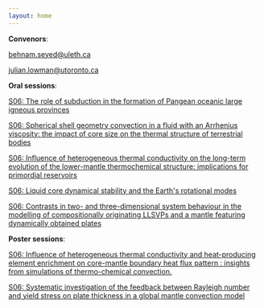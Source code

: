 ```yaml
---
layout: home
---
```



**Convenors**:

<a href="mailto:behnam.seyed@uleth.ca">behnam.seyed@uleth.ca</a>

<a href="mailto:julian.lowman@utoronto.ca">julian.lowman@utoronto.ca</a>

**Oral sessions**:

[S06: The role of subduction in the formation of Pangean oceanic large igneous provinces](S06_Heron_Theroleo)

[S06: Spherical shell geometry convection in a fluid with an Arrhenius viscosity: the impact of core size on the thermal structure of terrestrial bodies](S06_Javah_Spherica)

[S06: Influence of heterogeneous thermal conductivity on the long-term evolution of the lower-mantle thermochemical structure: implications for primordial reservoirs](S06_Guerr_Influenc)

[S06: Liquid core dynamical stability and the Earth's rotational modes](S06_Seyed_Liquidco)

[S06: Contrasts in two- and three-dimensional system behaviour in the modelling of compositionally originating LLSVPs and a mantle featuring dynamically obtained plates](S06_Lowma_Contrast)

**Poster sessions**:

[S06: Influence of heterogeneous thermal conductivity and heat-producing element enrichment on core-mantle boundary heat flux pattern : insights from simulations of thermo-chemical convection.](S06_Desch_Influenc)

[S06: Systematic investigation of the feedback between Rayleigh number and yield stress on plate thickness in a global mantle convection model](S06_Ojo00_Systemat)

